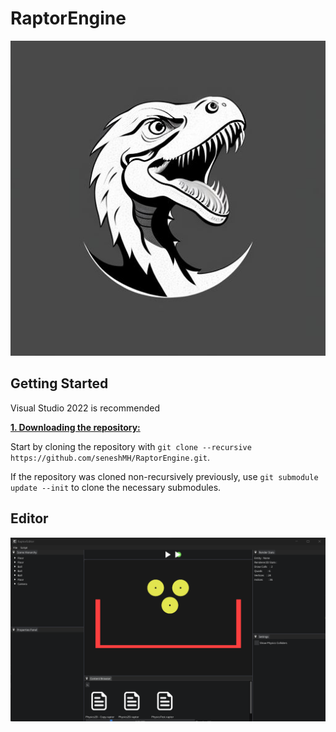 # RaptorEngine

![Raptor](/Resources/logo.png?raw=true "Raptor")

## Getting Started

Visual Studio 2022 is recommended

<ins>**1. Downloading the repository:**</ins>

Start by cloning the repository with `git clone --recursive https://github.com/seneshMH/RaptorEngine.git`.

If the repository was cloned non-recursively previously, use `git submodule update --init` to clone the necessary submodules.

## Editor

![Raptor](/Resources/screen.png?raw=true "Raptor")
